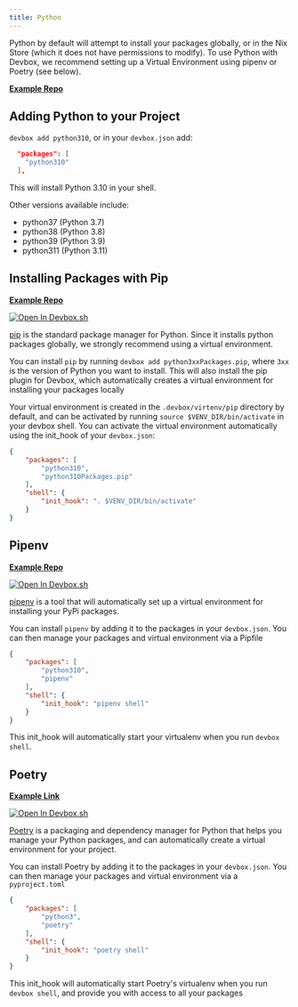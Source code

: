 ```yaml
---
title: Python
---
```


Python by default will attempt to install your packages globally, or in the Nix Store (which it does not have permissions to modify). To use Python with Devbox, we recommend setting up a Virtual Environment using pipenv or Poetry (see below).

[**Example Repo**](https://github.com/jetpack-io/devbox-examples/tree/main/development/python)

## Adding Python to your Project

`devbox add python310`, or in your `devbox.json` add:


```json
  "packages": [
    "python310"
  ],
```

This will install Python 3.10 in your shell.

Other versions available include: 

* python37 (Python 3.7)
* python38 (Python 3.8)
* python39 (Python 3.9)
* python311 (Python 3.11)

## Installing Packages with Pip

[**Example Repo**](https://github.com/jetpack-io/devbox-examples/tree/main/development/python/pip)

[![Open In Devbox.sh](https://jetpack.io/img/devbox/open-in-devbox.svg)](https://devbox.sh/github.com/jetpack-io/devbox-examples?folder=development/python/pip)

[pip](https://pip.pypa.io/en/stable/) is the standard package manager for Python. Since it installs python packages globally, we strongly recommend using a virtual environment.

You can install `pip` by running `devbox add python3xxPackages.pip`, where `3xx` is the version of Python you want to install. This will also install the pip plugin for Devbox, which automatically creates a virtual environment for installing your packages locally

Your virtual environment is created in the `.devbox/virtenv/pip` directory by default, and can be activated by running `source $VENV_DIR/bin/activate` in your devbox shell. You can activate the virtual environment automatically using the init_hook of your `devbox.json`:

```json
{
    "packages": [
        "python310",
        "python310Packages.pip"
    ],
    "shell": {
        "init_hook": ". $VENV_DIR/bin/activate"
    }
}
``` 

## Pipenv

[**Example Repo**](https://github.com/jetpack-io/devbox-examples/tree/main/development/python/pipenv)

[![Open In Devbox.sh](https://jetpack.io/img/devbox/open-in-devbox.svg)](https://devbox.sh/github.com/jetpack-io/devbox-examples?folder=development/python/pipenv)

[pipenv](https://pipenv.pypa.io/en/latest/) is a tool that will automatically set up a virtual environment for installing your PyPi packages. 

You can install `pipenv` by adding it to the packages in your `devbox.json`. You can then manage your packages and virtual environment via a Pipfile

```json
{
    "packages": [
        "python310",
        "pipenv"
    ],
    "shell": {
        "init_hook": "pipenv shell"
    }
}
```
This init_hook will automatically start your virtualenv when you run `devbox shell`.

## Poetry

[**Example Link**](https://github.com/jetpack-io/devbox-examples/tree/main/development/python/poetry/poetry-demo)

[![Open In Devbox.sh](https://jetpack.io/img/devbox/open-in-devbox.svg)](https://devbox.sh/github.com/jetpack-io/devbox-examples?folder=development/python/poetry/poetry-demo)

[Poetry](https://python-poetry.org/) is a packaging and dependency manager for Python that helps you manage your Python packages, and can automatically create a virtual environment for your project. 

You can install Poetry by adding it to the packages in your `devbox.json`. You can then manage your packages and virtual environment via a `pyproject.toml`

```json
{
    "packages": [
        "python3",
        "poetry"
    ],
    "shell": {
        "init_hook": "poetry shell"
    }
}
```
This init_hook will automatically start Poetry's virtualenv when you run `devbox shell`, and provide you with access to all your packages